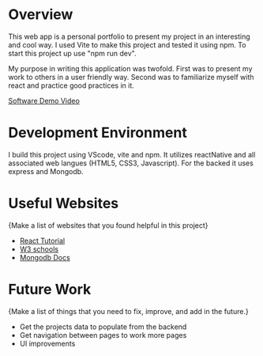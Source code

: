 # Overview

This web app is a personal portfolio to present my project in an interesting and cool way. I used Vite to make this project and tested it using npm. To start this project up use "npm run dev".

My purpose in writing this application was twofold. First was to present my work to others in a user friendly way. Second was to familiarize myself with react and practice good practices in it. 

[Software Demo Video](https://youtu.be/e3WiIQlCmMw)

# Development Environment

I build this project using VScode, vite and npm. It utilizes reactNative and all associated web langues (HTML5, CSS3, Javascript). 
For the backed it uses express and Mongodb. 

# Useful Websites

{Make a list of websites that you found helpful in this project}
* [React Tutorial](https://www.youtube.com/watch?v=SqcY0GlETPk&t=877s)
* [W3 schools](https://www.w3schools.com/)
* [Mongodb Docs](https://www.mongodb.com/docs/atlas/)

# Future Work

{Make a list of things that you need to fix, improve, and add in the future.}
* Get the projects data to populate from the backend
* Get navigation between pages to work more pages
* UI improvements